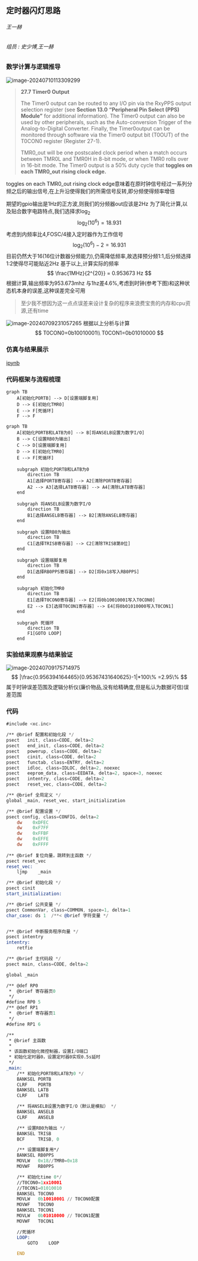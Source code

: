## 定时器闪灯思路

###### 王一赫

###### 组员 : 史少博,王一赫

### 数学计算与逻辑推导

![image-20240710113309299](./assets/image-20240710113309299.png)

> **27.7 Timer0 Output**
>
> The Timer0 output can be routed to any I/O pin via the RxyPPS output selection register (see **Section 13.0** **“Peripheral Pin Select (PPS) Module”** for additional information). The Timer0 output can also be used by other peripherals, such as the Auto-conversion Trigger of the Analog-to-Digital Converter. Finally, the Timer0output can be monitored through software via the Timer0 output bit (T0OUT) of the T0CON0 register (Register 27-1).
>
> TMR0_out will be one postscaled clock period when a match occurs between TMR0L and TMR0H in 8-bit mode, or when TMR0 rolls over in 16-bit mode. The Timer0 output is a 50% duty cycle that **toggles on each TMR0_out rising clock edge.**

toggles on each TMR0_out rising clock edge意味着在原时钟信号经过一系列分频之后的输出信号,在上升沿使得我们的所需信号反转,即分频使得频率增倍

期望的gpio输出是1Hz的正方波,则我们的分频器out应该是2Hz
为了简化计算,以及贴合数字电路特点,我们选择求$\log_2$
$$
\log_2(10^6)=18.931
$$
考虑到内频率比4,FOSC/4接入定时器作为工作信号
$$
\log_2(10^6) - 2 =16.931
$$
目前仍然大于16(16位计数器分频能力),仍需降低频率,故选择预分频1:1,后分频选择1:2使得尽可能贴近2Hz
基于以上,计算实际的频率
$$
\frac{1MHz}{2^{20}} = 0.953673 Hz
$$
根据计算,输出频率为953.673mhz
与1hz差4.6%,考虑到时钟(参考下图)和这种状态机本身的误差,这种误差完全可用

> 至少我不想因为这一点点误差来设计复杂的程序来浪费宝贵的内存和cpu资源,还有time

![image-20240709231057265](./assets/image-20240709231057265.png)
根据以上分析与计算
$$
T0CON0=0b10010001\\
T0CON1=0b01010000
$$

### 仿真与结果展示

[ipynb](rel2.ipynb)

### 代码框架与流程梳理

```mermaid
graph TB
    A[初始化PORTB] --> D[设置端脚复用]
    D --> E[初始化TMR0]
    E --> F[死循环]
    F --> F
```



```mermaid
graph TB
    A[初始化PORTB和LATB为0] --> B[将ANSELB设置为数字I/O]
    B --> C[设置RB0为输出]
    C --> D[设置端脚复用]
    D --> E[初始化TMR0]
    E --> F[死循环]
    
    subgraph 初始化PORTB和LATB为0
        direction TB
        A1[选择PORTB寄存器] --> A2[清除PORTB寄存器]
        A2 --> A3[选择LATB寄存器] --> A4[清除LATB寄存器]
    end
    
    subgraph 将ANSELB设置为数字I/O
        direction TB
        B1[选择ANSELB寄存器] --> B2[清除ANSELB寄存器]
    end
    
    subgraph 设置RB0为输出
        direction TB
        C1[选择TRISB寄存器] --> C2[清除TRISB第0位]
    end
    
    subgraph 设置端脚复用
        direction TB
        D1[选择RB0PPS寄存器] --> D2[将0x18写入RB0PPS]
    end
    
    subgraph 初始化TMR0
        direction TB
        E1[选择T0CON0寄存器] --> E2[将0b10010001写入T0CON0]
        E2 --> E3[选择T0CON1寄存器] --> E4[将0b01010000写入T0CON1]
    end
    
    subgraph 死循环
        direction TB
        F1[GOTO LOOP]
    end

```

### 实验结果观察与结果验证

![image-20240709175714975](./assets/image-20240709175714975.png)
$$
|\frac{0.956394164465}{0.95367431640625}-1|*100\% =2.95\%
$$
属于时钟误差范围及逻辑分析仪(廉价物品,没有给精确度,但是私认为数据可信)误差范围

### 代码

```asm
#include <xc.inc>

/** @brief 配置和初始化段 */
psect   init, class=CODE, delta=2
psect   end_init, class=CODE, delta=2
psect   powerup, class=CODE, delta=2
psect   cinit, class=CODE, delta=2
psect   functab, class=ENTRY, delta=2
psect   idloc, class=IDLOC, delta=2, noexec
psect   eeprom_data, class=EEDATA, delta=2, space=3, noexec
psect   intentry, class=CODE, delta=2
psect   reset_vec, class=CODE, delta=2

/** @brief 全局定义 */
global _main, reset_vec, start_initialization

/** @brief 配置设置 */
psect config, class=CONFIG, delta=2
    dw    0xDFEC
    dw    0xF7FF
    dw    0xFFBF
    dw    0xEFFE
    dw    0xFFFF
    
/** @brief 复位向量，跳转到主函数 */
psect reset_vec
reset_vec:
    ljmp    _main

/** @brief 初始化段 */
psect cinit
start_initialization:

/** @brief 公共变量 */
psect CommonVar, class=COMMON, space=1, delta=1
char_case: ds 1  /**< @brief 字符变量 */


/** @brief 中断服务程序向量 */
psect intentry
intentry:
    retfie

/** @brief 主代码段 */
psect main, class=CODE, delta=2

global _main

/** @def RP0
 *  @brief 寄存器页0
 */
#define RP0 5
/** @def RP1
 *  @brief 寄存器页1
 */
#define RP1 6

/**
 * @brief 主函数
 *
 * 该函数初始化微控制器，设置I/O端口
 * 初始化定时器0，设置定时器0实现0.5s延时
 */
_main:
    /** 初始化PORTB和LATB为0 */
    BANKSEL PORTB
    CLRF    PORTB
    BANKSEL LATB
    CLRF    LATB

    /** 将ANSELB设置为数字I/O（默认是模拟） */
    BANKSEL ANSELB
    CLRF    ANSELB

    /** 设置RB0为输出 */
    BANKSEL TRISB
    BCF     TRISB, 0

    /** 设置端脚复用*/
    BANKSEL RB0PPS
    MOVLW   0x18//TMR0=0x18
    MOVWF   RB0PPS

    /** 初始化time 0*/
    //T0CON0=1xx10001
    //T0CON1=01010010
    BANKSEL T0CON0
    MOVLW   0b10010001 // T0CON0配置
    MOVWF   T0CON0
    BANKSEL T0CON1
    MOVLW   0b01010000 // T0CON1配置
    MOVWF   T0CON1

    //死循环
    LOOP:
        GOTO    LOOP

    END
```
